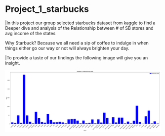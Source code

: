 # Project_1_starbucks

|In this project our group selected starbucks dataset from kaggle to find a	Deeper dive and analysis of the Relationship between # of SB stores and avg income of the states 

Why Starbuck? Because we all need a sip of coffee to indulge in when things either go our way or not will always brighten your day. 

|To provide a taste of our findings the following image will give you an insight. 

![](images/stores_per_state.png)
